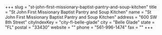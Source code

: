 +++
slug = "st-john-first-missionary-baptist-pantry-and-soup-kitchen"
title = "St John First Missionary Baptist Pantry and Soup Kitchen"
name = "St John First Missionary Baptist Pantry and Soup Kitchen"
address = "600 SW 8th Street"
cityIndexKey = "city-fl-belle-glade"
city = "Belle Glade"
state = "FL"
postal = "33430"
website = ""
phone = "561-996-1474"
fax = ""
+++
